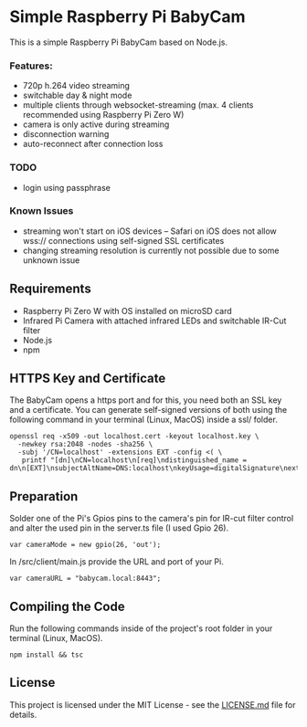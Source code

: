 # Simple Raspberry Pi BabyCam

This is a simple Raspberry Pi BabyCam based on Node.js.

### Features:
* 720p h.264 video streaming
* switchable day & night mode
* multiple clients through websocket-streaming (max. 4 clients recommended using Raspberry Pi Zero W)
* camera is only active during streaming
* disconnection warning
* auto-reconnect after connection loss

### TODO
* login using passphrase

### Known Issues
* streaming won't start on iOS devices – Safari on iOS does not allow wss:// connections using self-signed SSL certificates
* changing streaming resolution is currently not possible due to some unknown issue

## Requirements

* Raspberry Pi Zero W with OS installed on microSD card
* Infrared Pi Camera with attached infrared LEDs and switchable IR-Cut filter
* Node.js
* npm

## HTTPS Key and Certificate

The BabyCam opens a https port and for this, you need both an SSL key and a certificate. You can generate self-signed versions of both using the following command in your terminal (Linux, MacOS) inside a ssl/ folder.

```
openssl req -x509 -out localhost.cert -keyout localhost.key \
  -newkey rsa:2048 -nodes -sha256 \
  -subj '/CN=localhost' -extensions EXT -config <( \
   printf "[dn]\nCN=localhost\n[req]\ndistinguished_name = dn\n[EXT]\nsubjectAltName=DNS:localhost\nkeyUsage=digitalSignature\nextendedKeyUsage=serverAuth")
```

## Preparation

Solder one of the Pi's Gpios pins to the camera's pin for IR-cut filter control and alter the used pin in the server.ts file (I used Gpio 26).

```
var cameraMode = new gpio(26, 'out');
```

In /src/client/main.js provide the URL and port of your Pi.

```
var cameraURL = "babycam.local:8443";
```

## Compiling the Code

Run the following commands inside of the project's root folder in your terminal (Linux, MacOS).

```
npm install && tsc
```

## License

This project is licensed under the MIT License - see the [LICENSE.md](LICENSE.md) file for details.